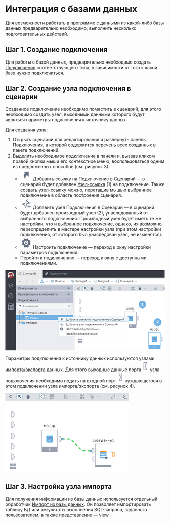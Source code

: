 # Интеграция с базами данных

Для возможности работать в программе с данными из какой-либо базы данных предварительно необходимо, выполнить несколько подготовительных действий.

## Шаг 1. Создание подключения

Для работы с базой данных, предварительно необходимо создать [Подключение](../integration/connections/README.md) соответствующего типа, в зависимости от того к какой базе нужно подключиться.

## Шаг 2. Создание узла подключения в сценарии

Созданное подключение необходимо поместить в сценарий,  для этого необходимо создать узел, выходными данными которого будут являться параметры подключения к источнику данных.

Для создания узла:

1. Открыть сценарий для редактирования и развернуть панель Подключения, в которой содержится перечень всех созданных в пакете подключений.
2. Выделить необходимое подключение в панели и, вызвав кликом правой кнопки мыши его контекстное меню, воспользоваться одним из предложенных способов (см. рисунок 3):
   * ![](../images/icons/toolbar-controls_18x18/toolbar-controls_18x18_show-reference-links_default.svg) Добавить ссылку на Подключение в Сценарий — в сценарий будет добавлен [Узел-ссылка](../processors/control/unit-link.md) (1) на подключение. Также создать узел-ссылку можно, перетащив мышью выбранное подключение в область построения сценария.
   * ![](../media/app/icons/toolbar-18/toolbar-18-145.svg) Добавить узел Подключения в Сценарий — в сценарий будет добавлен производный узел (2), унаследованный от выбранного подключения. Производный узел будет иметь те же настройки, что и выбранное подключение, однако, их возможно переопределить в мастере настройки узла (при этом настройки подключения, от которого был унаследован узел, не изменятся).
   * ![](../media/app/icons/toolbar-18/toolbar-18-1.svg) Настроить подключение — переход к окну настройки параметров подключения.
   * Перейти к подключению — переход к окну с доступными подключениями.

![Создание узла подключения в сценарии.](./database-1.png)

Параметры подключения к источнику данных используются узлами [импорта](../integration/import/README.md)/[экспорта](../integration/export/README.md) данных. Для этого выходные данные порта ![](../media/app/icons/ports/output_connection_inactive.svg) узла подключения необходимо подать на входной порт ![](../media/app/icons/ports/input_connection_inactive.svg) нуждающегося в этом подключении узла импорта/экспорта (см. рисунок 4).

![Использование узла подключения.](./database-2.png)

## Шаг 3. Настройка узла импорта

Для получения информации из базы данных используется отдельный обработчик [Импорт из базы данных](../integration/import/database.md). Он позволяет импортировать таблицу БД или результаты выполнения SQL-запроса, заданного пользователем, а также представление — view.